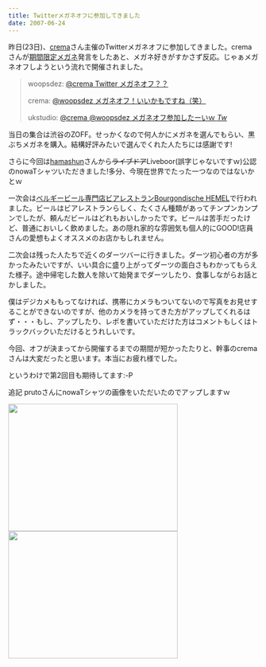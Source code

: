 ```yaml
---
title: Twitterメガネオフに参加してきました
date: 2007-06-24
---
```

昨日(23日)、<a href="http://twitter.com/crema">crema</a>さん主催のTwitterメガネオフに参加してきました。cremaさんが<a href="http://twitter.com/crema/statuses/110880622">期間限定メガネ</a>発言をしたあと、メガネ好きがすかさず反応。じゃぁメガネオフしようという流れで開催されました。
<blockquote> woopsdez: <a href="http://twitter.com/woopsdez/statuses/110886312">@crema Twitter メガネオフ？？</a>

crema: <a href="http://twitter.com/crema/statuses/110890892">@woopsdez メガネオフ！いいかもですね（笑）</a>

ukstudio: <a href="http://twitter.com/ukstudio/statuses/110891732">   	 @crema @woopsdez メガネオフ参加したーいｗ *Tw*</a></blockquote>
当日の集合は渋谷のZOFF。せっかくなので何人かにメガネを選んでもらい、黒ぶちメガネを購入。結構好評みたいで選んでくれた人たちには感謝です!

さらに今回は<a href="http://twitter.com/hamashun">hamashun</a>さんから<strike>ライブドア</strike>Liveboor(誤字じゃないですｗ)公認のnowaTシャツいただきました!多分、今現在世界でたった一つなのではないかとｗ

一次会は<a href="http://r.gnavi.co.jp/b832600/">ベルギービール専門店ビアレストランBourgondische HEMEL</a>で行われました。ビールはビアレストランらしく、たくさん種類があってチンプンカンプンでしたが、頼んだビールはどれもおいしかったです。ビールは苦手だったけど、普通においしく飲めました。あの隠れ家的な雰囲気も個人的にGOOD!店員さんの愛想もよくオススメのお店かもしれません。

二次会は残った人たちで近くのダーツバーに行きました。ダーツ初心者の方が多かったみたいですが、いい具合に盛り上がってダーツの面白さもわかってもらえた様子。途中帰宅した数人を除いて始発までダーツしたり、食事しながらお話とかしました。

僕はデジカメももってなければ、携帯にカメラもついてないので写真をお見せすることができないのですが、他のカメラを持ってきた方がアップしてくれるはず・・・もし、アップしたり、レポを書いていただけた方はコメントもしくはトラックバックいただけるとうれしいです。

今回、オフが決まってから開催するまでの期間が短かったたりと、幹事のcremaさんは大変だったと思います。本当にお疲れ様でした。

というわけで第2回目も期待してます:-P

追記
prutoさんにnowaTシャツの画像をいただいたのでアップしますｗ

<img src="http://farm2.static.flickr.com/1329/608271981_b2e3bb6890.jpg?v=0" height="256" width="341" />

<img src="http://farm2.static.flickr.com/1202/608271973_2d941b3778.jpg?v=0" height="256" width="341" />